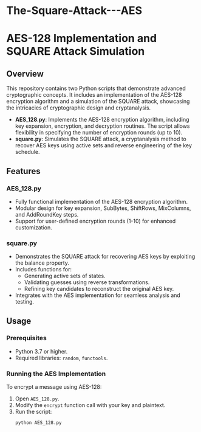 # The-Square-Attack---AES

# AES-128 Implementation and SQUARE Attack Simulation

## Overview
This repository contains two Python scripts that demonstrate advanced cryptographic concepts. It includes an implementation of the AES-128 encryption algorithm and a simulation of the SQUARE attack, showcasing the intricacies of cryptographic design and cryptanalysis.

- **AES_128.py**: Implements the AES-128 encryption algorithm, including key expansion, encryption, and decryption routines. The script allows flexibility in specifying the number of encryption rounds (up to 10).
- **square.py**: Simulates the SQUARE attack, a cryptanalysis method to recover AES keys using active sets and reverse engineering of the key schedule.

## Features
### AES_128.py
- Fully functional implementation of the AES-128 encryption algorithm.
- Modular design for key expansion, SubBytes, ShiftRows, MixColumns, and AddRoundKey steps.
- Support for user-defined encryption rounds (1-10) for enhanced customization.

### square.py
- Demonstrates the SQUARE attack for recovering AES keys by exploiting the balance property.
- Includes functions for:
  - Generating active sets of states.
  - Validating guesses using reverse transformations.
  - Refining key candidates to reconstruct the original AES key.
- Integrates with the AES implementation for seamless analysis and testing.

## Usage
### Prerequisites
- Python 3.7 or higher.
- Required libraries: `random`, `functools`.

### Running the AES Implementation
To encrypt a message using AES-128:
1. Open `AES_128.py`.
2. Modify the `encrypt` function call with your key and plaintext.
3. Run the script:
   ```bash
   python AES_128.py
